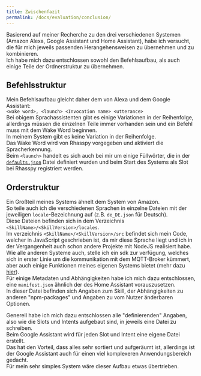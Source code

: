 ```yaml
---
title: Zwischenfazit
permalink: /docs/evaluation/conclusion/
---
```


Basierend auf meiner Recherche zu den drei verschiedenen Systemen (Amazon Alexa, Google Assistant und Home Assistant), habe ich versucht, die für mich jeweils passenden Herangehensweisen zu übernehmen und zu kombinieren.  
Ich habe mich dazu entschlossen sowohl den Befehlsaufbau, als auch einige Teile der Ordnerstruktur zu übernehmen.  

## Befehlsstruktur

Mein Befehlsaufbau gleicht daher dem von Alexa und dem Google Assistant:  
``<wake word>, <launch> <Invocation name> <utterance>``  
Bei obigem Sprachassistenten gibt es einige Variationen in der Reihenfolge, allerdings müssen die einzelnen Teile immer vorhanden sein und ein Befehl muss mit dem Wake Word beginnen.  
In meinem System gibt es keine Variation in der Reihenfolge.  
Das Wake Word wird von Rhasspy vorgegeben und aktiviert die Spracherkennung.  
Beim ``<launch>`` handelt es sich auch bei mir um einige Füllwörter, die in der [``defaults.json``](https://github.com/fwehn/pp-voiceassistant/blob/main/src/client/defaults.json) Datei definiert wurden und beim Start des Systems als Slot bei Rhasspy registriert werden.  

## Orderstruktur

Ein Großteil meines Systems ähnelt dem System von Amazon.  
So teile auch ich die verschiedenen Sprachen in einzelne Dateien mit der jeweiligen ``locale``-Bezeichnung auf (z.B. ``de_DE.json`` für Deutsch).  
Diese Dateien befinden sich in dem Verzeichnis ``<SkillName>/<SkillVersion>/locales``.  
Im verzeichnis ``<SkillName>/<SkillVersion>/src`` befindet sich mein Code, welcher in JavaScript geschrieben ist, da mir diese Sprache liegt und ich in der Vergangenheit auch schon andere Projekte mit NodeJS realisiert habe.  
Wie alle anderen Systeme auch, stelle ich ein sdk zur verfügung, welches sich in erster Linie um die kommunikation mit dem MQTT-Broker kümmert, aber auch einige Funktionen meines eigenen Systems bietet (mehr dazu [hier](./../create-skill/sdk.md)).  
Für einige Metadaten und Abhängigkeiten habe ich mich dazu entschlossen, eine ``manifest.json`` ähnlich der des Home Assistant vorauszusetzen.  
In dieser Datei befinden sich Angaben zum Skill, der Abhängigkeiten zu anderen "npm-packages" und Angaben zu vom Nutzer änderbaren Optionen.  

Generell habe ich mich dazu entschlossen alle "definierenden" Angaben, also wie die Slots und Intents aufgebaut sind, in jeweils eine Datei zu schreiben.  
Beim Google Assistant wird für jeden Slot und Intent eine eigene Datei erstellt.  
Das hat den Vorteil, dass alles sehr sortiert und aufgeräumt ist, allerdings ist der Google Assistant auch für einen viel komplexeren Anwendungsbereich gedacht.  
Für mein sehr simples System wäre dieser Aufbau etwas übertrieben.  

[//]: # (Daher habe ich die [Syntax von Rhasspy]&#40;https://rhasspy.readthedocs.io/en/latest/training/&#41; übernommen.  )